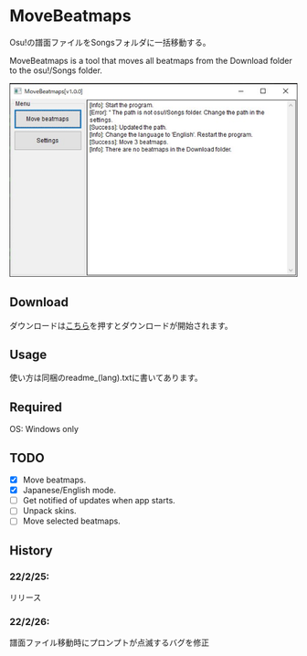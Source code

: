 # MoveBeatmaps
Osu!の譜面ファイルをSongsフォルダに一括移動する。

MoveBeatmaps is a tool that moves all beatmaps from the Download folder to the osu!/Songs folder.

![](img/main_window.jpg)

## Download
ダウンロードは[こちら](https://github.com/KerorinNorthFox/Move_Osu_Beatmaps/releases/latest/download/MoveBeatmaps-v1.0.1-release.zip)を押すとダウンロードが開始されます。

## Usage
使い方は同梱のreadme_(lang).txtに書いてあります。

## Required
OS: Windows only

## TODO
- [x] Move beatmaps.
- [x] Japanese/English mode.
- [ ] Get notified of updates when app starts.
- [ ] Unpack skins.
- [ ] Move selected beatmaps.

## History
### 22/2/25: 
リリース

### 22/2/26:
譜面ファイル移動時にプロンプトが点滅するバグを修正


